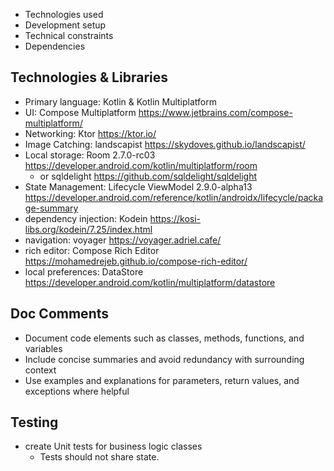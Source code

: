 - Technologies used
- Development setup
- Technical constraints
- Dependencies

## Technologies & Libraries
- Primary language: Kotlin & Kotlin Multiplatform
- UI: Compose Multiplatform https://www.jetbrains.com/compose-multiplatform/
- Networking: Ktor https://ktor.io/
- Image Catching: landscapist https://skydoves.github.io/landscapist/
- Local storage: Room 2.7.0-rc03 https://developer.android.com/kotlin/multiplatform/room
  - or sqldelight https://github.com/sqldelight/sqldelight
- State Management: Lifecycle ViewModel 2.9.0-alpha13 https://developer.android.com/reference/kotlin/androidx/lifecycle/package-summary
- dependency injection: Kodein https://kosi-libs.org/kodein/7.25/index.html
- navigation: voyager https://voyager.adriel.cafe/
- rich editor: Compose Rich Editor https://mohamedrejeb.github.io/compose-rich-editor/
- local preferences: DataStore https://developer.android.com/kotlin/multiplatform/datastore

## Doc Comments
- Document code elements such as classes, methods, functions, and variables
- Include concise summaries and avoid redundancy with surrounding context
- Use examples and explanations for parameters, return values, and exceptions where helpful

## Testing
- create Unit tests for business logic classes
    - Tests should not share state.
